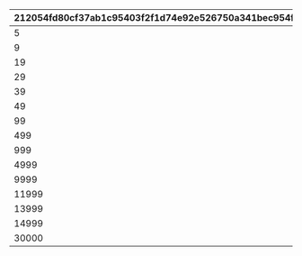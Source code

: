 |212054fd80cf37ab1c95403f2f1d74e92e526750a341bec954f96e1f334acddd|dd877db81ae3ccb726a161f2d099863e363520e3e598c92d76ed4140bbe9bdfd|841c8c3ba27ec82276de312f5568b2253ea8b8df4e03131fae97642edf64489f|16e9cfe31aa0c458b00db4fcb299b55e7f971009824710f7f199990b8497569f|9ca4e2feb3d826e2d32f4b129590a5d023621712e9c7e204f02c2463a017a327|f6dae0d83a303fd941be3456f0d75df7a1b6e7d213df91ec362615a81445eabb|977680ab803429e7265ff2288a8dc89108f4a3b13f69557a09e58bec8345d927|86a9afa1ec89284adfc8f7d8c5059d6e9a5832678d850297a5f25bb8a791d462|9fa7b626e1712547c52767c9037299cd56331d7a5164157ddc957a4524e4cc8e|73858ae36d63b6227c49e2e4fb90b6b09d6ee639a65253df462474c968cefba5|d69bf91e37af2006e23721122ccfdf671340f54c11185771697e014f31d24dac|82a686cdc0b1f1088309b4ee391ff8cf4150980a87d1d69778946c102c070ad7|1a93bbbf7347156594d08f6c2decea2ab17d181f9b576f8501fe840c9f56cf14|02742ffd815129fec21b7a1089bed0de00fab640c32dd71c31d5c3e3a277939a|65d564574e9619877de3463d0b6301268b8ebe25f9f2d1aa7e4a31b4a02b09c8|a0057304bea7b64053f21c54810165499ea3fdb4c07fa63cb3e0b504b265b407|ffcfbfd15a161121717ded5b00cd2e2d8dedc8e6e1fe0bb82c6417a203cc3797|87fff12c03a3c87835476e5adb4d1c3eafad68ec19552fd323ec99c589e56aaf|
| --- | --- | --- | --- | --- | --- | --- | --- | --- | --- | --- | --- | --- | --- | --- | --- | --- | --- |
|5|0|8|0|0|150000|94002|91002|2|1|20|150|1|12|20003|22003|2|5|
|9|0|8|0|0|100000|94002|91002|2|6|15|145|2|12|20003|22003|2|2|
|19|0|8|0|0|80000|94002|91002|2|10|11|140|3|12|20003|22002|2|5|
|29|0|8|0|0|80000|94002|91002|2|20|10|130|4|12|20003|22002|2|5|
|39|0|8|0|0|70000|94002|91002|2|30|9|120|5|12|20003|22002|2|4|
|49|0|8|0|0|70000|94002|91002|2|40|8|110|6|12|20003|22002|2|4|
|99|0|8|0|0|60000|94002|91002|2|50|7|100|7|12|20003|22002|2|3|
|499|0|8|0|0|40000|94002|91002|2|100|2|80|8|12|20003|22002|2|2|
|999|0|8|0|0|20000|94002|91002|2|500|7|50|9|12|20002|22002|2|1|
|4999|0|8|0|0|16000|94002|91002|2|1000|4|20|10|12|20002|22001|2|3|
|9999|0|8|0|0|9000|94002|91002|2|5000|3|15|11|12|20002|22001|2|2|
|11999|0|8|0|0|4000|94002|91002|2|10000|8|10|12|12|20001|22001|2|1|
|13999|0|8|0|0|3000|94002|91002|2|12000|7|5|13|12|20001|22001|2|1|
|14999|0|8|0|0|2000|94002|91002|2|14000|6|4|14|12|20001|22001|2|1|
|30000|0|8|0|0|1800|94002|91002|2|15000|5|3|15|12|20001|22001|2|1|